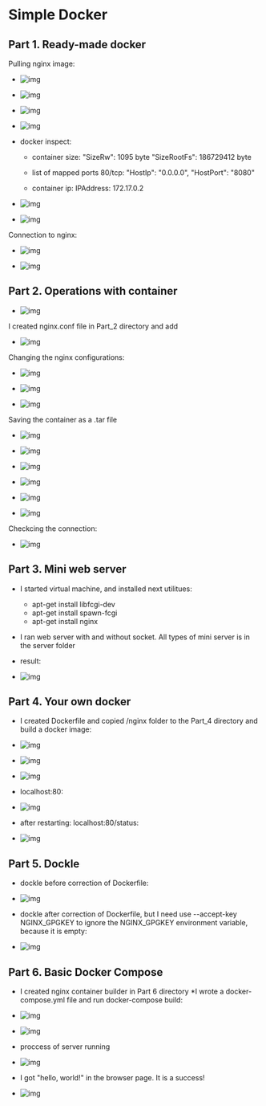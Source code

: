 # Simple Docker

## Part 1. Ready-made docker

Pulling nginx image:
* ![img](report_screens/1.1.png)

* ![img](report_screens/1.2.png)

* ![img](report_screens/1.3.png)

* ![img](report_screens/1.4.png)

* docker inspect:
  - container size: "SizeRw": 1095 byte
                    "SizeRootFs": 186729412 byte
  - list of mapped ports
                80/tcp:
                        "HostIp": "0.0.0.0",
                        "HostPort": "8080"

  - container ip: IPAddress: 172.17.0.2

* ![img](report_screens/1.6.png)

* ![img](report_screens/1.7.png)

Connection to nginx:
* ![img](report_screens/1.8.png)

* ![img](report_screens/1.9.png)

## Part 2. Operations with container

* ![img](report_screens/2.1.png)

I created nginx.conf file in Part_2 directory and add 

* ![img](report_screens/2.2.png)

Changing the nginx configurations:
* ![img](report_screens/2.4.png)

* ![img](report_screens/2.3.png)

* ![img](report_screens/2.5.png)

Saving the container as a .tar file
* ![img](report_screens/2.6.png)

* ![img](report_screens/2.7.png)

* ![img](report_screens/2.8.png)

* ![img](report_screens/2.9.png)

* ![img](report_screens/2.10.png)

* ![img](report_screens/2.11.png)

Checkcing the connection:
* ![img](report_screens/2.12.png)


## Part 3. Mini web server

* I started virtual machine, and installed next utilitues:
    - apt-get install libfcgi-dev
    - apt-get install spawn-fcgi
    - apt-get install nginx
  
* I ran web server with and without socket. All types of mini server is in the server folder 

* result:
* ![img](report_screens/3.png)

## Part 4. Your own docker

* I created Dockerfile and copied /nginx folder to the Part_4 directory and build a docker image:

* ![img](report_screens/4.1.png)


* ![img](report_screens/4.2.png)


* ![img](report_screens/4.3.png)

*  localhost:80:
* ![img](report_screens/4.png)

*  after restarting: localhost:80/status:
* ![img](report_screens/4.5.png)

## Part 5. Dockle

* dockle before correction of Dockerfile:
* ![img](report_screens/5.1.png)

* dockle after correction of Dockerfile, but I need use --accept-key NGINX_GPGKEY to ignore the NGINX_GPGKEY environment variable, because it is empty:
* ![img](report_screens/5.2.png)

## Part 6. Basic Docker Compose

* I created nginx container builder in Part 6 directory
*I wrote a docker-compose.yml file and run docker-compose build:
* ![img](report_screens/6.1.png)

* ![img](report_screens/6.2.png)

* proccess of server running
* ![img](report_screens/6.3.png)

* I got "hello, world!" in the browser page. It is a success!
* ![img](report_screens/6.4.png)
